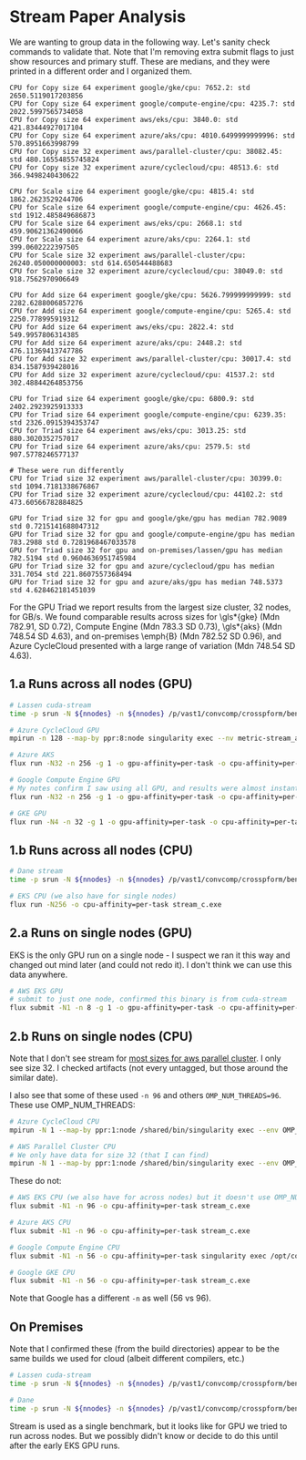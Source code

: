 # Stream Paper Analysis

We are wanting to group data in the following way. Let's sanity check commands to validate that.
Note that I'm removing extra submit flags to just show resources and primary stuff. These are medians,
and they were printed in a different order and I organized them.

```
CPU for Copy size 64 experiment google/gke/cpu: 7652.2: std 2650.5119017203856
CPU for Copy size 64 experiment google/compute-engine/cpu: 4235.7: std 2022.5997565734058
CPU for Copy size 64 experiment aws/eks/cpu: 3840.0: std 421.83444927017104
CPU for Copy size 64 experiment azure/aks/cpu: 4010.6499999999996: std 570.8951663998799
CPU for Copy size 32 experiment aws/parallel-cluster/cpu: 38082.45: std 480.16554855745824
CPU for Copy size 32 experiment azure/cyclecloud/cpu: 48513.6: std 366.9498240430622

CPU for Scale size 64 experiment google/gke/cpu: 4815.4: std 1862.2623529244706
CPU for Scale size 64 experiment google/compute-engine/cpu: 4626.45: std 1912.485849686873
CPU for Scale size 64 experiment aws/eks/cpu: 2668.1: std 459.90621362490066
CPU for Scale size 64 experiment azure/aks/cpu: 2264.1: std 399.0602222397505
CPU for Scale size 32 experiment aws/parallel-cluster/cpu: 26240.050000000003: std 614.650544488683
CPU for Scale size 32 experiment azure/cyclecloud/cpu: 38049.0: std 918.7562970906649

CPU for Add size 64 experiment google/gke/cpu: 5626.799999999999: std 2282.6288006857276
CPU for Add size 64 experiment google/compute-engine/cpu: 5265.4: std 2250.778995919312
CPU for Add size 64 experiment aws/eks/cpu: 2822.4: std 549.9957806314385
CPU for Add size 64 experiment azure/aks/cpu: 2448.2: std 476.11369413747786
CPU for Add size 32 experiment aws/parallel-cluster/cpu: 30017.4: std 834.1587939428016
CPU for Add size 32 experiment azure/cyclecloud/cpu: 41537.2: std 302.48844264853756

CPU for Triad size 64 experiment google/gke/cpu: 6800.9: std 2402.2923925913333
CPU for Triad size 64 experiment google/compute-engine/cpu: 6239.35: std 2326.0915394353747
CPU for Triad size 64 experiment aws/eks/cpu: 3013.25: std 880.3020352757017
CPU for Triad size 64 experiment azure/aks/cpu: 2579.5: std 907.5778246577137

# These were run differently
CPU for Triad size 32 experiment aws/parallel-cluster/cpu: 30399.0: std 1094.7181338676867
CPU for Triad size 32 experiment azure/cyclecloud/cpu: 44102.2: std 473.60566782884825
```

```console
GPU for Triad size 32 for gpu and google/gke/gpu has median 782.9089 std 0.7215141688047312
GPU for Triad size 32 for gpu and google/compute-engine/gpu has median 783.2988 std 0.7281968467033578
GPU for Triad size 32 for gpu and on-premises/lassen/gpu has median 782.5194 std 0.9604636951745984
GPU for Triad size 32 for gpu and azure/cyclecloud/gpu has median 331.7054 std 221.8607557368494
GPU for Triad size 32 for gpu and azure/aks/gpu has median 748.5373 std 4.628462181451039
```

For the GPU Triad we report results from the largest size cluster, 32 nodes, for GB/s. We found comparable results across sizes for \gls*{gke} (Mdn 782.91, SD 0.72), Compute Engine (Mdn 783.3 SD 0.73), \gls*{aks} (Mdn 748.54 SD 4.63), and on-premises \emph{B} (Mdn 782.52 SD 0.96), and Azure CycleCloud presented with a large range of variation (Mdn 748.54 SD 4.63).


## 1.a Runs across all nodes (GPU)

```bash
# Lassen cuda-stream
time -p srun -N ${nnodes} -n ${nnodes} /p/vast1/convcomp/crosspform/benchmarks/GPU/cuda-stream/stream

# Azure CycleCloud GPU
mpirun -n 128 --map-by ppr:8:node singularity exec --nv metric-stream_azure-hpc-ubuntu2204.sif usr/local/bin/stream

# Azure AKS
flux run -N32 -n 256 -g 1 -o gpu-affinity=per-task -o cpu-affinity=per-task stream

# Google Compute Engine GPU
# My notes confirm I saw using all GPU, and results were almost instant
flux run -N32 -n 256 -g 1 -o gpu-affinity=per-task -o cpu-affinity=per-task singularity exec --bind /usr/local/cuda --nv /opt/containers/metric-stream_google-gpu.sif stream 

# GKE GPU
flux run -N4 -n 32 -g 1 -o gpu-affinity=per-task -o cpu-affinity=per-task stream
```

## 1.b Runs across all nodes (CPU)

```bash
# Dane stream
time -p srun -N ${nnodes} -n ${nnodes} /p/vast1/convcomp/crosspform/benchmarks/CPU/STREAM/stream.omp.AVX2.80M.20x.icx

# EKS CPU (we also have for single nodes)
flux run -N256 -o cpu-affinity=per-task stream_c.exe
```

## 2.a Runs on single nodes (GPU)

EKS is the only GPU run on a single node - I suspect we ran it this way and changed out mind later (and could not redo it). I don't think we can use this data anywhere.

```bash   
# AWS EKS GPU
# submit to just one node, confirmed this binary is from cuda-stream
flux submit -N1 -n 8 -g 1 -o gpu-affinity=per-task -o cpu-affinity=per-task stream 
```

## 2.b Runs on single nodes (CPU)

Note that I don't see stream for [most sizes for aws parallel cluster](https://github.com/converged-computing/performance-study/tree/main/experiments/aws/parallel-cluster/cpu/size256/results). I only see size 32. I checked artifacts (not every untagged, but those around the similar date).

I also see that some of these used `-n 96` and others `OMP_NUM_THREADS=96`. These use OMP_NUM_THREADS:

```bash   
# Azure CycleCloud CPU
mpirun -N 1 --map-by ppr:1:node /shared/bin/singularity exec --env OMP_NUM_THREADS=96 /shared/containers/metric-stream_azure-hpc.sif stream_c.exe

# AWS Parallel Cluster CPU
# We only have data for size 32 (that I can find)
mpirun -N 1 --map-by ppr:1:node /shared/bin/singularity exec --env OMP_NUM_THREADS=96 /shared/containers/metric-stream_azure-hpc.sif stream_c.exe
```

These do not:

```bash
# AWS EKS CPU (we also have for across nodes) but it doesn't use OMP_NUM_THREADS.
flux submit -N1 -n 96 -o cpu-affinity=per-task stream_c.exe

# Azure AKS CPU
flux submit -N1 -n 96 -o cpu-affinity=per-task stream_c.exe

# Google Compute Engine CPU
flux submit -N1 -n 56 -o cpu-affinity=per-task singularity exec /opt/containers/metric-stream_rocky-8.sif stream_c.exe

# Google GKE CPU
flux submit -N1 -n 56 -o cpu-affinity=per-task stream_c.exe
```

Note that Google has a different `-n` as well (56 vs 96).


## On Premises

Note that I confirmed these (from the build directories) appear to be the same builds we used for cloud (albeit different compilers, etc.)

```bash
# Lassen cuda-stream
time -p srun -N ${nnodes} -n ${nnodes} /p/vast1/convcomp/crosspform/benchmarks/GPU/cuda-stream/stream

# Dane
time -p srun -N ${nnodes} -n ${nnodes} /p/vast1/convcomp/crosspform/benchmarks/CPU/STREAM/stream.omp.AVX2.80M.20x.icx
```

Stream is used as a single benchmark, but it looks like for GPU we tried to run across nodes. But we possibly didn't know or decide to do this until after the early EKS GPU runs.
